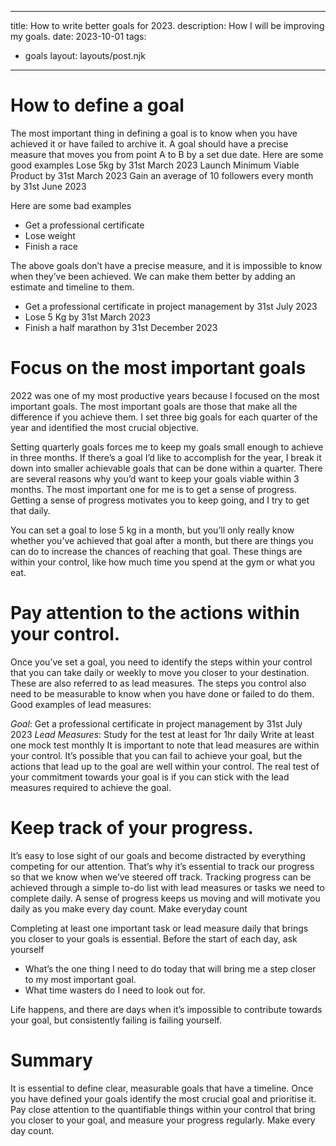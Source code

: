 
---
title:  How to write better goals for 2023.
description: How I will be improving my goals.
date: 2023-10-01
tags:
  - goals
layout: layouts/post.njk
---


# How to define a goal
The most important thing in defining a goal is to know when you have achieved it or have failed to archive it. A goal should have a precise measure that moves you from point A to B by a set due date.
Here are some good examples
Lose 5kg by 31st March 2023
Launch Minimum Viable Product by 31st March 2023
Gain an average of 10 followers every month by 31st June 2023

Here are some bad examples
- Get a professional certificate
- Lose weight
- Finish a race

The above goals don’t have a precise measure, and it is impossible to know when they’ve been achieved. We can make them better by adding an estimate and timeline to them.
- Get a professional certificate in project management by 31st July 2023
- Lose 5 Kg by 31st March 2023
- Finish a half marathon by 31st December 2023

# Focus on the most important goals
2022 was one of my most productive years because I focused on the most important goals. The most important goals are those that make all the difference if you achieve them. I set three big goals for each quarter of the year and identified the most crucial objective.

Setting quarterly goals forces me to keep my goals small enough to achieve in three months. If there’s a goal I’d like to accomplish for the year, I break it down into smaller achievable goals that can be done within a quarter. There are several reasons why you’d want to keep your goals viable within 3 months. The most important one for me is to get a sense of progress. Getting a sense of progress motivates you to keep going, and I try to get that daily.

You can set a goal to lose 5 kg in a month, but you’ll only really know whether you’ve achieved that goal after a month, but there are things you can do to increase the chances of reaching that goal. These things are within your control, like how much time you spend at the gym or what you eat.

# Pay attention to the actions within your control.
Once you’ve set a goal, you need to identify the steps within your control that you can take daily or weekly to move you closer to your destination. These are also referred to as lead measures.
The steps you control also need to be measurable to know when you have done or failed to do them.
Good examples of lead measures:

*Goal*: Get a professional certificate in project management by 31st July 2023
*Lead Measures*:
Study for the test at least for 1hr daily
Write at least one mock test monthly
It is important to note that lead measures are within your control. It’s possible that you can fail to achieve your goal, but the actions that lead up to the goal are well within your control. The real test of your commitment towards your goal is if you can stick with the lead measures required to achieve the goal.

# Keep track of your progress.
It’s easy to lose sight of our goals and become distracted by everything competing for our attention. That’s why it’s essential to track our progress so that we know when we’ve steered off track.
Tracking progress can be achieved through a simple to-do list with lead measures or tasks we need to complete daily. A sense of progress keeps us moving and will motivate you daily as you make every day count.
Make everyday count

Completing at least one important task or lead measure daily that brings you closer to your goals is essential. Before the start of each day, ask yourself
- What’s the one thing I need to do today that will bring me a step closer to my most important goal.
- What time wasters do I need to look out for.

Life happens, and there are days when it’s impossible to contribute towards your goal, but consistently failing is failing yourself.

# Summary
It is essential to define clear, measurable goals that have a timeline. Once you have defined your goals identify the most crucial goal and prioritise it. Pay close attention to the quantifiable things within your control that bring you closer to your goal, and measure your progress regularly. Make every day count.
